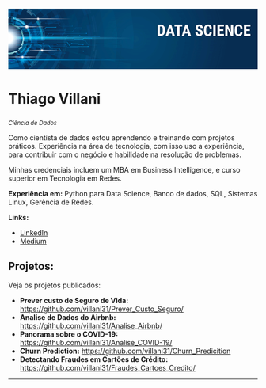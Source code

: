 <p align="center">
  <img src="banner.png" >
</p>

# Thiago Villani
<sub>*Ciência de Dados*</sub>

Como cientista de dados estou aprendendo e treinando com projetos práticos. Experiência na área de tecnologia, com isso uso a experiência, para contribuir com o negócio e habilidade na resolução de problemas.

Minhas credenciais incluem um MBA em Business Intelligence, e curso superior em Tecnologia em Redes.

**Experiência em:** Python para Data Science, Banco de dados, SQL, Sistemas Linux, Gerência de Redes.

**Links:**
* [LinkedIn](https://www.linkedin.com/in/thiagovillani)
* [Medium](https://medium.com/@iamthiagovillani)


## Projetos:
Veja os projetos publicados:

* **Prever custo de Seguro de Vida:** https://github.com/villani31/Prever_Custo_Seguro/
* **Analise de Dados do Airbnb:** https://github.com/villani31/Analise_Airbnb/
* **Panorama sobre o COVID-19:** https://github.com/villani31/Analise_COVID-19/
* **Churn Prediction:** https://github.com/villani31/Churn_Predicition
* **Detectando Fraudes em Cartões de Crédito:** https://github.com/villani31/Fraudes_Cartoes_Credito/
---




